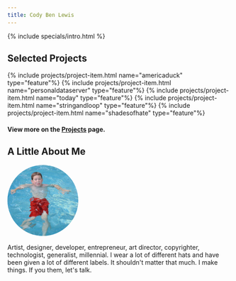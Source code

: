 ```yaml
---
title: Cody Ben Lewis
---
```

{% include specials/intro.html %}

## Selected Projects

{% include projects/project-item.html name="americaduck" type="feature"%}
{% include projects/project-item.html name="personaldataserver" type="feature"%}
{% include projects/project-item.html name="today" type="feature"%}
{% include projects/project-item.html name="stringandloop" type="feature"%}
{% include projects/project-item.html name="shadesofhate" type="feature"%}

#### View more on the [Projects](/projects) page.



## A Little About Me
<img src="/assets/images/profile.jpg" style="border-radius:100%; width:10rem;">

Artist, designer, developer, entrepreneur, art director, copyrighter, technologist, generalist, millennial. I wear a lot of different hats and have been given a lot of different labels. It shouldn't matter that much. I make things. If you them, let's talk.
